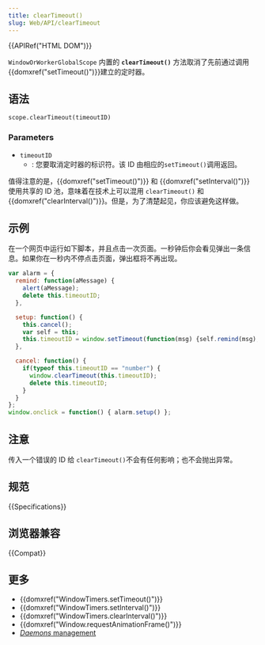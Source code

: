```yaml
---
title: clearTimeout()
slug: Web/API/clearTimeout
---
```


{{APIRef("HTML DOM")}}

`WindowOrWorkerGlobalScope` 内置的 **`clearTimeout()`** 方法取消了先前通过调用{{domxref("setTimeout()")}}建立的定时器。

## 语法

```plain
scope.clearTimeout(timeoutID)
```

### Parameters

- `timeoutID`
  - : 您要取消定时器的标识符。该 ID 由相应的`setTimeout()`调用返回。

值得注意的是，{{domxref("setTimeout()")}} 和 {{domxref("setInterval()")}} 使用共享的 ID 池，意味着在技术上可以混用 `clearTimeout()` 和 {{domxref("clearInterval()")}}。但是，为了清楚起见，你应该避免这样做。

## 示例

在一个网页中运行如下脚本，并且点击一次页面。一秒钟后你会看见弹出一条信息。如果你在一秒内不停点击页面，弹出框将不再出现。

```js
var alarm = {
  remind: function(aMessage) {
    alert(aMessage);
    delete this.timeoutID;
  },

  setup: function() {
    this.cancel();
    var self = this;
    this.timeoutID = window.setTimeout(function(msg) {self.remind(msg);}, 1000, "Wake up!");
  },

  cancel: function() {
    if(typeof this.timeoutID == "number") {
      window.clearTimeout(this.timeoutID);
      delete this.timeoutID;
    }
  }
};
window.onclick = function() { alarm.setup() };
```

## 注意

传入一个错误的 ID 给 `clearTimeout()`不会有任何影响；也不会抛出异常。

## 规范

{{Specifications}}

## 浏览器兼容

{{Compat}}

## 更多

- {{domxref("WindowTimers.setTimeout()")}}
- {{domxref("WindowTimers.setInterval()")}}
- {{domxref("WindowTimers.clearInterval()")}}
- {{domxref("Window.requestAnimationFrame()")}}
- [_Daemons_ management](/zh-CN/docs/JavaScript/Timers/Daemons)
